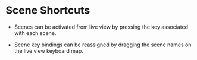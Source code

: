 # Scene Shortcuts

* Scenes can be activated from live view by pressing the key associated with each scene.

* Scene key bindings can be reassigned by dragging the scene names on the live view keyboard map.

